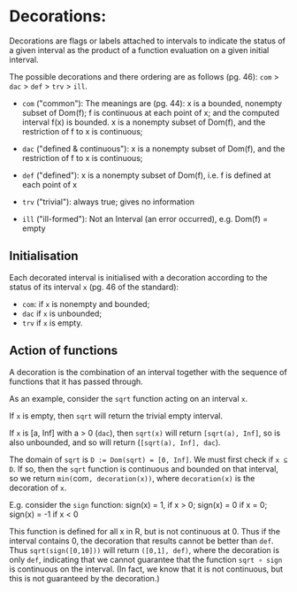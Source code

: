 # Decorations:

Decorations are flags or labels attached to intervals to indicate the status of a given interval as the product of a function evaluation on a given initial interval.

The possible decorations and there ordering are as follows (pg. 46):
`com` > `dac` > `def` > `trv` > `ill`.


- `com` ("common"): The meanings are (pg. 44): x is a bounded, nonempty subset of Dom(f); f is
continuous at each point of x; and the computed interval f(x) is bounded.
x is a nonempty subset of Dom(f), and the restriction of f to x is continuous;

- `dac` ("defined & continuous"): x is a nonempty subset of Dom(f), and the
restriction of f to x is continuous;

- `def` ("defined"): x is a nonempty subset of Dom(f), i.e. f is defined at each point of x

- `trv` ("trivial"): always true; gives no information

- `ill` ("ill-formed"): Not an Interval (an error occurred), e.g. Dom(f) = empty

## Initialisation
Each decorated interval is initialised with a decoration according to the status of its interval `x` (pg. 46 of the standard):

- `com`: if `x` is nonempty and bounded;
- `dac` if `x` is unbounded;
- `trv` if `x` is empty.


## Action of functions

A decoration is the combination of an interval together with the sequence of functions that it has passed through.

As an example, consider the `sqrt` function acting on an interval `x`.

If `x` is empty, then `sqrt` will return the trivial empty interval.

If `x` is [a, Inf] with a > 0 (`dac`), then `sqrt(x)` will return `[sqrt(a), Inf]`, so is also unbounded, and so will return (`[sqrt(a), Inf], dac`).

The domain of `sqrt` is `D := Dom(sqrt) = [0, Inf]`. We must first check if
`x ⊆ D`. If so, then the `sqrt` function is continuous and bounded on that interval, so we return `min(`com`, decoration(x))`,  where `decoration(x)` is the decoration of `x`.

E.g. consider the `sign` function:
sign(x) = 1, if x > 0; sign(x) = 0 if x = 0; sign(x) = -1 if x < 0

This function is defined for all x in R, but is not continuous at 0. Thus if the interval contains 0, the decoration that results cannot be better than `def`.
Thus `sqrt(sign([0,10]))` will return `([0,1], def)`, where the decoration is only `def`, indicating that we cannot guarantee that the function `sqrt ∘ sign` is continuous on the interval. (In fact, we know that it is not continuous, but this is not guaranteed by the decoration.)
